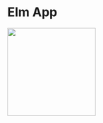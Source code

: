 # Elm App

<img src='https://user-images.githubusercontent.com/65576111/202604675-168fbfb9-5af7-4709-9582-6f954f339c82.gif' height=200 />
